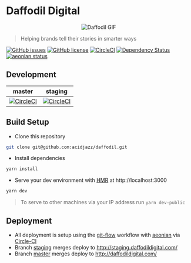 # Daffodil Digital

<p align="center">
  <img src="https://raw.githubusercontent.com/acidjazz/daffodil/master/media/daffodil.gif" alt="Daffodil GIF"/>
</p>

> Helping brands tell their stories in smarter ways

[![GitHub issues](https://img.shields.io/github/issues/acidjazz/daffodil.svg)](https://github.com/acidjazz/daffodil/issues)
[![GitHub license](https://img.shields.io/badge/license-Apache%202-blue.svg)](https://raw.githubusercontent.com/acidjazz/daffodil/master/license)
[![CircleCI](https://circleci.com/gh/acidjazz/daffodil.svg?style=svg)](https://circleci.com/gh/acidjazz/daffodil)
[![Dependency Status](https://gemnasium.com/badges/github.com/acidjazz/daffodil.svg)](https://gemnasium.com/github.com/acidjazz/daffodil)
[![aeonian status](https://img.shields.io/badge/%C3%A6onian-deployed-green.svg)](https://github.com/acidjazz/aeonian)

## Development

master | staging
--- | ---
[![CircleCI](https://circleci.com/gh/acidjazz/daffodil/tree/master.svg?style=svg)](https://circleci.com/gh/acidjazz/daffodil/tree/master) | [![CircleCI](https://circleci.com/gh/acidjazz/daffodil/tree/staging.svg?style=svg)](https://circleci.com/gh/acidjazz/daffodil/tree/staging)

## Build Setup
* Clone this repository 
```bash
git clone git@github.com:acidjazz/daffodil.git
```
* Install dependencies
```bash
yarn install
```
* Serve your dev environment with [HMR](https://webpack.github.io/docs/hot-module-replacement.html) at http://localhost:3000
```bash
yarn dev
```
> To serve to other machines via your IP address run `yarn dev-public`

## Deployment
* All deployment is setup using the [git-flow](http://nvie.com/posts/a-successful-git-branching-model/) workflow with [aeonian](https://github.com/acidjazz/aeonian) via [Circle-CI](https://circleci.com/gh/acidjazz/waa)
 * Branch [staging](https://github.com/acidjazz/waa/tree/staging) merges deploy to http://staging.daffodildigital.com/
 * Branch [master](https://github.com/acidjazz/waa/tree/master) merges deploy to http://daffodildigital.com/

